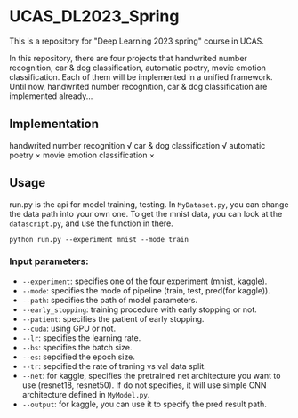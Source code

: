 # UCAS_DL2023_Spring
This is a repository for "Deep Learning 2023 spring" course in UCAS.

In this repository, there are four projects that handwrited number recognition, car & dog classification, automatic poetry, movie emotion classification. Each of them will be implemented in a unified framework. Until now, handwrited number recognition, car & dog classification are implemented already...

## Implementation
handwrited number recognition   √
car & dog classification        √
automatic poetry                ×
movie emotion classification    ×

## Usage
run.py is the api for model training, testing. In `MyDataset.py`, you can change the data path into your own one. To get the mnist data, you can look at the `datascript.py`, and use the function in there.

```
python run.py --experiment mnist --mode train
```

### Input parameters:
* `--experiment`: specifies one of the four experiment (mnist, kaggle).
* `--mode`: specifies the mode of pipeline (train, test, pred(for kaggle)).
* `--path`: specifies the path of model parameters.
* `--early_stopping`: training procedure with early stopping or not.
* `--patient`: specifies the patient of early stopping.
* `--cuda`: using GPU or not.
* `--lr`: specifies the learning rate.
* `--bs`: specifies the batch size.
* `--es`: sepcified the epoch size.
* `--tr`: sepcified the rate of traning vs val data split.
* `--net`: for kaggle, specifies the pretrained net architecture you want to use (resnet18, resnet50). If do not specifies, it will use simple CNN architecture defined in `MyModel.py`.
* `--output`: for kaggle, you can use it to specify the pred result path.


